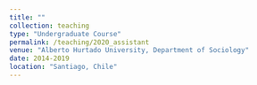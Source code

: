 ```yaml
---
title: ""
collection: teaching
type: "Undergraduate Course"
permalink: /teaching/2020_assistant
venue: "Alberto Hurtado University, Department of Sociology"
date: 2014-2019
location: "Santiago, Chile"
---
```


<!-- For two consecutive years, 2020 and 2021, I taught the tutorial accompagnying the graduate course *Multivariate Regression Analyses*, taught by Prof. Dr. Roger Berger. The tutorial primarily focussed on teaching the students advanced quantitative methods in R, but I also taught the basic theory of these methods. --->  
